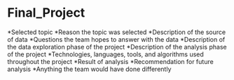# Final_Project
*Selected topic
*Reason the topic was selected
*Description of the source of data
*Questions the team hopes to answer with the data
*Description of the data exploration phase of the project
*Description of the analysis phase of the project
*Technologies, languages, tools, and algorithms used throughout the project
*Result of analysis
*Recommendation for future analysis
*Anything the team would have done differently
